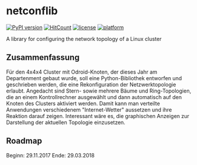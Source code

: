 # netconflib
[![PyPI version](https://badge.fury.io/py/netconflib.svg)](https://badge.fury.io/py/netconflib)
[![HitCount](http://hits.dwyl.io/xhotsniperx/Netconflib.svg)](http://hits.dwyl.io/xhotsniperx/Netconflib)
[![license](https://img.shields.io/badge/license-GPLv3-blue.svg)](LICENSE)
[![platform](https://img.shields.io/badge/platform-Windows%2010%2C%20macOS%2C%20Linux-blue.svg)]()

A library for configuring the network topology of a Linux  cluster

## Zusammenfassung
Für den 4x4x4 Cluster mit Odroid-Knoten, der dieses Jahr am Departenment gebaut wurde, soll eine Python-Bibliothek entworfen und geschrieben werden, die eine Rekonfiguration der Netzwerktopologie erlaubt. Angedacht sind Stern- sowie mehrere Bäume und Ring-Topologien, die an einem Kontrollrechner ausgewählt und dann automatisch auf den Knoten des Clusters aktiviert werden. Damit kann man verteilte Anwendungen verschiedenem "Internet-Wetter" aussetzen und ihre Reaktion darauf zeigen. Interessant wäre es, die graphischen Anzeigen zur Darstellung der aktuellen Topologie einzusetzen.

## Roadmap
Beginn: 29.11.2017
Ende: 29.03.2018


